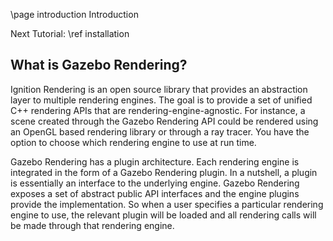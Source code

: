 \page introduction Introduction

Next Tutorial: \ref installation

## What is Gazebo Rendering?

Ignition Rendering is an open source library that provides an abstraction layer
to multiple rendering engines. The goal is to provide a set of unified C++
rendering APIs that are rendering-engine-agnostic. For instance, a scene created
through the Gazebo Rendering API could be rendered using an OpenGL based
rendering library or through a ray tracer. You have the option to choose which
rendering engine to use at run time.

Gazebo Rendering has a plugin architecture. Each rendering engine is
integrated in the form of a Gazebo Rendering plugin. In a nutshell, a plugin
is essentially an interface to the underlying engine. Gazebo Rendering exposes
a set of abstract public API interfaces and the engine plugins provide the
implementation. So when a user specifies a particular rendering engine to use,
the relevant plugin will be loaded and all rendering calls will be made through
that rendering engine.
